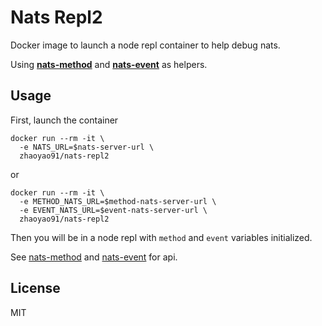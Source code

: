 # Nats Repl2

Docker image to launch a node repl container to help debug nats.

Using **[nats-method][nats-method]** and **[nats-event][nats-event]** as helpers.

## Usage

First, launch the container

```
docker run --rm -it \
  -e NATS_URL=$nats-server-url \
  zhaoyao91/nats-repl2
```

or

```
docker run --rm -it \
  -e METHOD_NATS_URL=$method-nats-server-url \
  -e EVENT_NATS_URL=$event-nats-server-url \
  zhaoyao91/nats-repl2
```

Then you will be in a node repl with `method` and `event` variables initialized.

See [nats-method][nats-method] and [nats-event][nats-event] for api.

## License

MIT

[nats-method]: https://github.com/zhaoyao91/nats-method
[nats-event]: https://github.com/zhaoyao91/nats-event